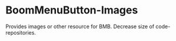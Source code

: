 # BoomMenuButton-Images
Provides images or other resource for BMB. Decrease size of code-repositories.
